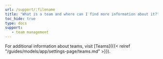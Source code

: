```yaml
---
url: /support/:filename
title: "What is a team and where can I find more information about it?"
toc_hide: true
type: docs
support:
   - team management
---
```

For additional information about teams, visit [Teams]({{< relref "/guides/models/app/settings-page/teams.md" >}}).